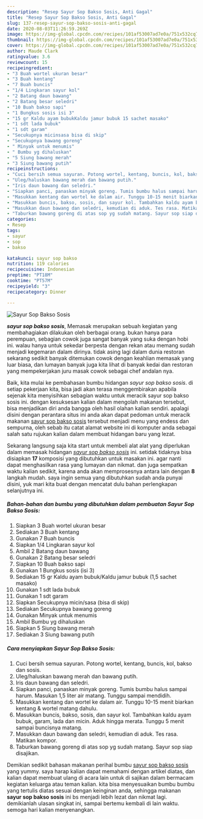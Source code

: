 ```yaml
---
description: "Resep Sayur Sop Bakso Sosis, Anti Gagal"
title: "Resep Sayur Sop Bakso Sosis, Anti Gagal"
slug: 137-resep-sayur-sop-bakso-sosis-anti-gagal
date: 2020-08-03T11:26:59.269Z
image: https://img-global.cpcdn.com/recipes/101af53007ad7e0a/751x532cq70/sayur-sop-bakso-sosis-foto-resep-utama.jpg
thumbnail: https://img-global.cpcdn.com/recipes/101af53007ad7e0a/751x532cq70/sayur-sop-bakso-sosis-foto-resep-utama.jpg
cover: https://img-global.cpcdn.com/recipes/101af53007ad7e0a/751x532cq70/sayur-sop-bakso-sosis-foto-resep-utama.jpg
author: Maude Clark
ratingvalue: 3.6
reviewcount: 15
recipeingredient:
- "3 Buah wortel ukuran besar"
- "3 Buah kentang"
- "7 Buah buncis"
- "1/4 Lingkaran sayur kol"
- "2 Batang daun bawang"
- "2 Batang besar seledri"
- "10 Buah bakso sapi"
- "1 Bungkus sosis isi 3"
- "15 gr Kaldu ayam bubukKaldu jamur bubuk 15 sachet masako"
- "1 sdt lada bubuk"
- "1 sdt garam"
- "Secukupnya micinsasa bisa di skip"
- "Secukupnya bawang goreng"
- " Minyak untuk menumis"
- " Bumbu yg dihaluskan"
- "5 Siung bawang merah"
- "3 Siung bawang putih"
recipeinstructions:
- "Cuci bersih semua sayuran. Potong wortel, kentang, buncis, kol, bakso dan sosis."
- "Uleg/haluskan bawang merah dan bawang putih."
- "Iris daun bawang dan seledri."
- "Siapkan panci, panaskan minyak goreng. Tumis bumbu halus sampai harum. Masukan 1,5 liter air matang. Tunggu sampai mendidih."
- "Masukkan kentang dan wortel ke dalam air. Tunggu 10-15 menit biarkan kentang &amp; wortel matang dahulu."
- "Masukkan buncis, bakso, sosis, dan sayur kol. Tambahkan kaldu ayam bubuk, garam, lada dan micin. Aduk hingga merata. Tunggu 5 menit sampai buncisnya matang."
- "Masukkan daun bawang dan seledri, kemudian di aduk. Tes rasa. Matikan kompor."
- "Taburkan bawang goreng di atas sop yg sudah matang. Sayur sop siap disajikan."
categories:
- Resep
tags:
- sayur
- sop
- bakso

katakunci: sayur sop bakso 
nutrition: 119 calories
recipecuisine: Indonesian
preptime: "PT18M"
cooktime: "PT57M"
recipeyield: "3"
recipecategory: Dinner

---
```



![Sayur Sop Bakso Sosis](https://img-global.cpcdn.com/recipes/101af53007ad7e0a/751x532cq70/sayur-sop-bakso-sosis-foto-resep-utama.jpg)

<b><i>sayur sop bakso sosis</i></b>, Memasak merupakan sebuah kegiatan yang membahagiakan dilakukan oleh berbagai orang. bukan hanya para perempuan, sebagian cowok juga sangat banyak yang suka dengan hobi ini. walau hanya untuk sekedar berpesta dengan rekan atau memang sudah menjadi kegemaran dalam dirinya. tidak asing lagi dalam dunia restoran sekarang sedikit banyak ditemukan cowok dengan keahlian memasak yang luar biasa, dan lumayan banyak juga kita lihat di banyak kedai dan restoran yang mempekerjakan juru masak cowok sebagai chef andalan nya.



Baik, kita mulai ke pembahasan bumbu hidangan <i>sayur sop bakso sosis</i>. di setiap pekerjaan kita, bisa jadi akan terasa menggembirakan apabila sejenak kita menyisihkan sebagian waktu untuk meracik sayur sop bakso sosis ini. dengan kesuksesan kalian dalam mengolah makanan tersebut, bisa menjadikan diri anda bangga oleh hasil olahan kalian sendiri. apalagi disini dengan perantara situs ini anda akan dapat pedoman untuk meracik makanan <u>sayur sop bakso sosis</u> tersebut menjadi menu yang endess dan sempurna, oleh sebab itu catat alamat website ini di komputer anda sebagai salah satu rujukan kalian dalam membuat hidangan baru yang lezat.


Sekarang langsung saja kita start untuk membeli alat alat yang diperlukan dalam memasak hidangan <u><i>sayur sop bakso sosis</i></u> ini. setidak tidaknya bisa disiapkan <b>17</b> komposisi yang dibutuhkan untuk masakan ini. agar nanti dapat menghasilkan rasa yang lumayan dan nikmat. dan juga sempatkan waktu kalian sedikit, karena anda akan memprosesnya antara lain dengan <b>8</b> langkah mudah. saya ingin semua yang dibutuhkan sudah anda punyai disini, yuk mari kita buat dengan mencatat dulu bahan perlengkapan selanjutnya ini.

<!--inarticleads1-->

##### Bahan-bahan dan bumbu yang dibutuhkan dalam pembuatan Sayur Sop Bakso Sosis:

1. Siapkan 3 Buah wortel ukuran besar
1. Sediakan 3 Buah kentang
1. Gunakan 7 Buah buncis
1. Siapkan 1/4 Lingkaran sayur kol
1. Ambil 2 Batang daun bawang
1. Gunakan 2 Batang besar seledri
1. Siapkan 10 Buah bakso sapi
1. Gunakan 1 Bungkus sosis (isi 3)
1. Sediakan 15 gr Kaldu ayam bubuk/Kaldu jamur bubuk (1,5 sachet masako)
1. Gunakan 1 sdt lada bubuk
1. Gunakan 1 sdt garam
1. Siapkan Secukupnya micin/sasa (bisa di skip)
1. Sediakan Secukupnya bawang goreng
1. Gunakan  Minyak untuk menumis
1. Ambil  Bumbu yg dihaluskan
1. Siapkan 5 Siung bawang merah
1. Sediakan 3 Siung bawang putih




<!--inarticleads2-->

##### Cara menyiapkan Sayur Sop Bakso Sosis:

1. Cuci bersih semua sayuran. Potong wortel, kentang, buncis, kol, bakso dan sosis.
1. Uleg/haluskan bawang merah dan bawang putih.
1. Iris daun bawang dan seledri.
1. Siapkan panci, panaskan minyak goreng. Tumis bumbu halus sampai harum. Masukan 1,5 liter air matang. Tunggu sampai mendidih.
1. Masukkan kentang dan wortel ke dalam air. Tunggu 10-15 menit biarkan kentang &amp; wortel matang dahulu.
1. Masukkan buncis, bakso, sosis, dan sayur kol. Tambahkan kaldu ayam bubuk, garam, lada dan micin. Aduk hingga merata. Tunggu 5 menit sampai buncisnya matang.
1. Masukkan daun bawang dan seledri, kemudian di aduk. Tes rasa. Matikan kompor.
1. Taburkan bawang goreng di atas sop yg sudah matang. Sayur sop siap disajikan.




Demikian sedikit bahasan makanan perihal bumbu <u>sayur sop bakso sosis</u> yang yummy. saya harap kalian dapat memahami dengan artikel diatas, dan kalian dapat membuat ulang di acara lain untuk di sajikan dalam bermacam kegiatan keluarga atau teman kalian. kita bisa menyesuaikan bumbu bumbu yang tertulis diatas sesuai dengan keinginan anda, sehingga makanan <b>sayur sop bakso sosis</b> ini bs menjadi lebih lezat dan nikmat lagi. demikianlah ulasan singkat ini, sampai bertemu kembali di lain waktu. semoga hari kalian menyenangkan.
